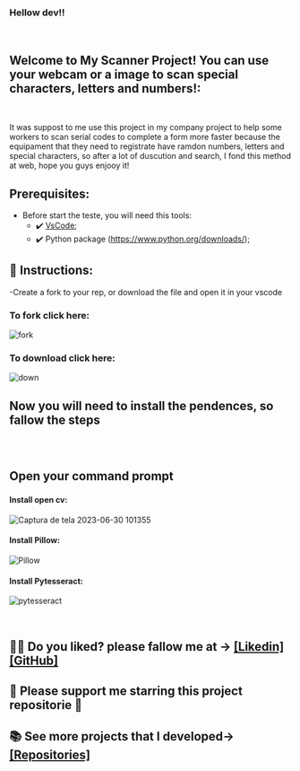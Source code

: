 ### Hellow dev!!

<br>

## Welcome to My Scanner Project! You can use your webcam or a image to scan special characters, letters and numbers!: 
<br>
<p>It was suppost to me use this project in my company project to help some workers to scan serial codes to complete a form more faster because the 
  equipament that they need to registrate have ramdon numbers, letters and special characters, so after a lot of duscution and search, I fond this method at web, hope you guys enjooy it!</p>

##  Prerequisites:
 - Before start the teste, you will need this tools: 
    - ✔️ [VsCode](https://code.visualstudio.com/download);
    - ✔️ Python package (https://www.python.org/downloads/);
 
## 📄 Instructions:
 -Create a fork to your rep, or download the file and open it in your vscode

 <h3>To fork click here:</h3>
 
  ![fork](https://github.com/victorgabrielnascimento/TextScanner/assets/105366808/dad949c9-3e0a-40b0-a4bd-361f969abd4d)

  <h3>To download click here:</h3>

  ![down](https://github.com/victorgabrielnascimento/TextScanner/assets/105366808/45d4211f-dc59-4e12-a205-7a64fa1e3816)

 <h2>Now you will need to install the pendences, so fallow the steps<h2>
 <br>
   <p>Open your command prompt</p>

   <h4>Install open cv:</h4>
   
![Captura de tela 2023-06-30 101355](https://github.com/victorgabrielnascimento/TextScanner/assets/105366808/3df26102-6d14-49ea-b1a1-ac2e63479c26)

   <h4>Install Pillow:</h4>

![Pillow](https://github.com/victorgabrielnascimento/TextScanner/assets/105366808/6e96ca20-d45d-4c2b-9448-e17d088d8003)

   <h4>Install Pytesseract:</h4>

![pytesseract](https://github.com/victorgabrielnascimento/TextScanner/assets/105366808/06e7ff29-1938-4acb-acb2-957344b88094)

 <br>
 
 ## 🐱‍👤 Do you liked? please fallow me at -> [[Likedin]](https://www.linkedin.com/in/victorgnascimento/) [[GitHub]](https://github.com/victorgabrielnascimento)
 ## 🌟 Please support me starring this project repositorie 🌟
 ## 📚 See more projects that I developed-> [[Repositories]](https://github.com/victorgabrielnascimento?tab=repositories)

